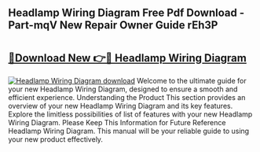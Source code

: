 ## Headlamp Wiring Diagram Free Pdf Download - Part-mqV New Repair Owner Guide rEh3P

# <h2><a href="http://dfuajr4.blite.top/?on=Headlamp+Wiring+Diagram">🔗Download New 👉🔴 Headlamp Wiring Diagram</a></h2>

[![Headlamp Wiring Diagram download](https://i.imgur.com/lujVjoI.png)](http://dfuajr4.blite.top/?on=Headlamp+Wiring+Diagram)
Welcome to the ultimate guide for your new Headlamp Wiring Diagram, designed to ensure a smooth and efficient experience. Understanding the Product This section provides an overview of your new Headlamp Wiring Diagram and its key features. Explore the limitless possibilities of list of features with your new Headlamp Wiring Diagram. Please Keep This Information for Future Reference Headlamp Wiring Diagram. This manual will be your reliable guide to using your new product effectively.
